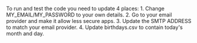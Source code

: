 To run and test the code you need to update 4 places:
    1. Change MY_EMAIL/MY_PASSWORD to your own details.
    2. Go to your email provider and make it allow less secure apps.
    3. Update the SMTP ADDRESS to match your email provider.
    4. Update birthdays.csv to contain today's month and day.